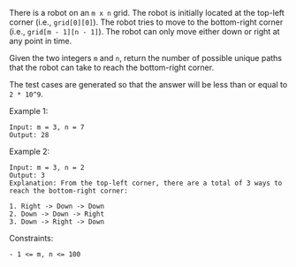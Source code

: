 There is a robot on an `m x n` grid. The robot is initially located at the top-left corner (i.e., `grid[0][0]`). The robot tries to move to the bottom-right corner (i.e., `grid[m - 1][n - 1]`). The robot can only move either down or right at any point in time.

Given the two integers `m` and `n`, return the number of possible unique paths that the robot can take to reach the bottom-right corner.

The test cases are generated so that the answer will be less than or equal to `2 * 10^9`.

Example 1:

```
Input: m = 3, n = 7
Output: 28
```

Example 2:

```
Input: m = 3, n = 2
Output: 3
Explanation: From the top-left corner, there are a total of 3 ways to reach the bottom-right corner:

1. Right -> Down -> Down
2. Down -> Down -> Right
3. Down -> Right -> Down
```

Constraints:

```
- 1 <= m, n <= 100
```
